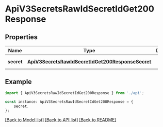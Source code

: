 # ApiV3SecretsRawIdSecretIdGet200Response


## Properties

Name | Type | Description | Notes
------------ | ------------- | ------------- | -------------
**secret** | [**ApiV3SecretsRawIdSecretIdGet200ResponseSecret**](ApiV3SecretsRawIdSecretIdGet200ResponseSecret.md) |  | [default to undefined]

## Example

```typescript
import { ApiV3SecretsRawIdSecretIdGet200Response } from './api';

const instance: ApiV3SecretsRawIdSecretIdGet200Response = {
    secret,
};
```

[[Back to Model list]](../README.md#documentation-for-models) [[Back to API list]](../README.md#documentation-for-api-endpoints) [[Back to README]](../README.md)
